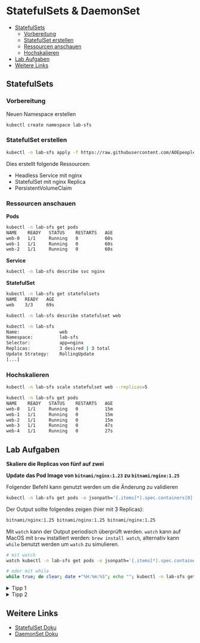 # StatefulSets & DaemonSet

<!-- BEGIN mktoc -->

- [StatefulSets](#statefulsets)
  - [Vorbereitung](#vorbereitung)
  - [StatefulSet erstellen](#statefulset-erstellen)
  - [Ressourcen anschauen](#ressourcen-anschauen)
  - [Hochskalieren](#hochskalieren)
- [Lab Aufgaben](#lab-aufgaben)
- [Weitere Links](#weitere-links)
<!-- END mktoc -->

## StatefulSets

### Vorbereitung

Neuen Namespace erstellen

```sh
kubectl create namespace lab-sfs
```

### StatefulSet erstellen

```sh
kubectl -n lab-sfs apply -f https://raw.githubusercontent.com/AOEpeople/academy-kubernetes-101/main/statefulset/nginx-statefulset.yml
```

Dies erstellt folgende Ressourcen:

- Headless Service mit nginx
- StatefulSet mit nginx Replica
- PersistentVolumeClaim

### Ressourcen anschauen

**Pods**

```sh
kubectl -n lab-sfs get pods
NAME    READY   STATUS    RESTARTS   AGE
web-0   1/1     Running   0          60s
web-1   1/1     Running   0          60s
web-2   1/1     Running   0          60s
```

**Service**

```sh
kubectl -n lab-sfs describe svc nginx
```

**StatefulSet**

```sh
kubectl -n lab-sfs get statefulsets
NAME   READY   AGE
web    3/3     69s
```

```sh
kubectl -n lab-sfs describe statefulset web
```

```sh
kubectl -n lab-sfs
Name:               web
Namespace:          lab-sfs
Selector:           app=nginx
Replicas:           3 desired | 3 total
Update Strategy:    RollingUpdate
[...]
```

### Hochskalieren

```sh
kubectl -n lab-sfs scale statefulset web --replicas=5
```

```sh
kubectl -n lab-sfs get pods
NAME    READY   STATUS    RESTARTS   AGE
web-0   1/1     Running   0          15m
web-1   1/1     Running   0          15m
web-2   1/1     Running   0          15m
web-3   1/1     Running   0          47s
web-4   1/1     Running   0          27s
```

## Lab Aufgaben

**Skaliere die Replicas von fünf auf zwei**

**Update das Pod Image von `bitnami/nginx:1.23` zu `bitnami/nginx:1.25`**

Folgender Befehl kann genutzt werden um die Änderung zu validieren

```sh
kubectl -n lab-sfs get pods -o jsonpath='{.items[*].spec.containers[0].image}'
```

Der Output sollte folgendes zeigen (hier mit 3 Replicas):

```sh
bitnami/nginx:1.25 bitnami/nginx:1.25 bitnami/nginx:1.25
```

Mit `watch` kann der Output periodisch überprüft werden.
`watch` kann auf MacOS mit `brew` installiert werden: `brew install watch`, alternativ kann `while` benutzt werden um `watch` zu simulieren.

```sh
# mit watch
watch kubectl -n lab-sfs get pods -o jsonpath='{.items[*].spec.containers[0].image}'

# oder mit while
while true; do clear; date +"%H:%m:%S"; echo ""; kubectl -n lab-sfs get pods -o jsonpath='{.items[*].spec.containers[0].image}'; sleep 2; done
```

<details>
<summary>Tipp 1</summary>
Um das Image zu ändern, muss das StatefulSet (<code>nginx-stateful.yml</code>) angepasst werden.
</details>

<details>
<summary>Tipp 2</summary>
Es dauert eine Weile bis alle Pods aktualisiert wurden. Alternativ kann das StatefulSet auf 0 und anschließend auf 3 Replicas skaliert werden, damit die Änderungen sofort greifen.
</details>

## Weitere Links

- [StatefulSet Doku](https://kubernetes.io/docs/concepts/workloads/controllers/statefulset/)
- [DaemonSet Doku](https://kubernetes.io/docs/concepts/workloads/controllers/daemonset/)